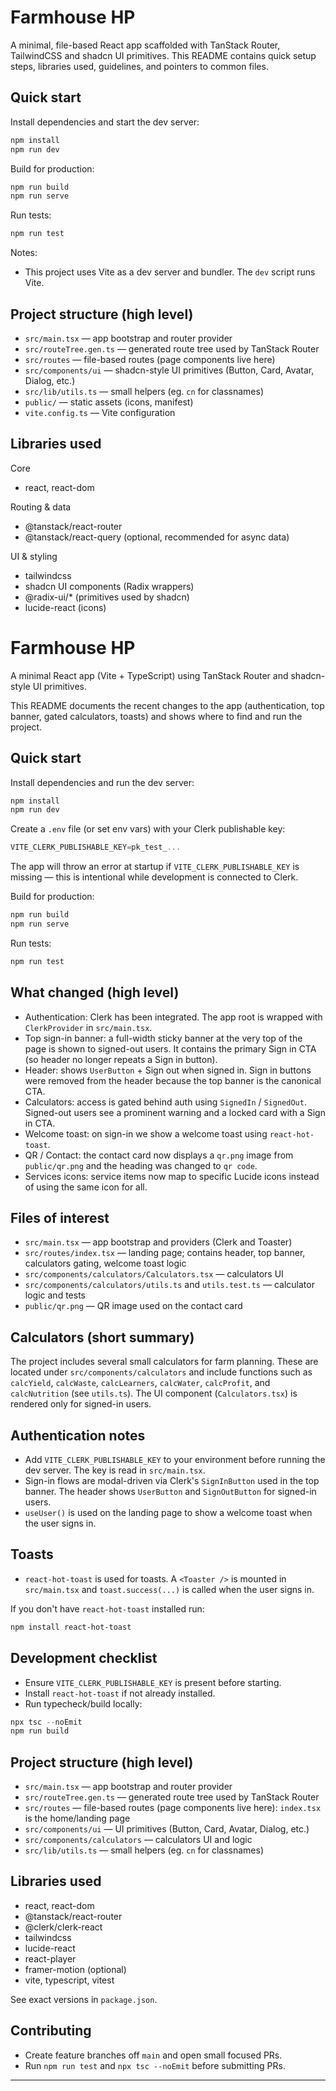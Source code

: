 # Farmhouse HP

A minimal, file-based React app scaffolded with TanStack Router, TailwindCSS and shadcn UI primitives. This README contains quick setup steps, libraries used, guidelines, and pointers to common files.

## Quick start

Install dependencies and start the dev server:

```powershell
npm install
npm run dev
```

Build for production:

```powershell
npm run build
npm run serve
```

Run tests:

```powershell
npm run test
```

Notes:
- This project uses Vite as a dev server and bundler. The `dev` script runs Vite.

## Project structure (high level)

- `src/main.tsx` — app bootstrap and router provider
- `src/routeTree.gen.ts` — generated route tree used by TanStack Router
- `src/routes` — file-based routes (page components live here)
- `src/components/ui` — shadcn-style UI primitives (Button, Card, Avatar, Dialog, etc.)
- `src/lib/utils.ts` — small helpers (eg. `cn` for classnames)
- `public/` — static assets (icons, manifest)
- `vite.config.ts` — Vite configuration

## Libraries used

Core
- react, react-dom

Routing & data
- @tanstack/react-router
- @tanstack/react-query (optional, recommended for async data)

UI & styling
- tailwindcss
- shadcn UI components (Radix wrappers)
- @radix-ui/* (primitives used by shadcn)
- lucide-react (icons)

# Farmhouse HP

A minimal React app (Vite + TypeScript) using TanStack Router and shadcn-style UI primitives.

This README documents the recent changes to the app (authentication, top banner, gated calculators, toasts) and shows where to find and run the project.

## Quick start

Install dependencies and run the dev server:

```powershell
npm install
npm run dev
```

Create a `.env` file (or set env vars) with your Clerk publishable key:

```powershell
VITE_CLERK_PUBLISHABLE_KEY=pk_test_...
```

The app will throw an error at startup if `VITE_CLERK_PUBLISHABLE_KEY` is missing — this is intentional while development is connected to Clerk.

Build for production:

```powershell
npm run build
npm run serve
```

Run tests:

```powershell
npm run test
```

## What changed (high level)

- Authentication: Clerk has been integrated. The app root is wrapped with `ClerkProvider` in `src/main.tsx`.
- Top sign-in banner: a full-width sticky banner at the very top of the page is shown to signed-out users. It contains the primary Sign in CTA (so header no longer repeats a Sign in button).
- Header: shows `UserButton` + Sign out when signed in. Sign in buttons were removed from the header because the top banner is the canonical CTA.
- Calculators: access is gated behind auth using `SignedIn` / `SignedOut`. Signed-out users see a prominent warning and a locked card with a Sign in CTA.
- Welcome toast: on sign-in we show a welcome toast using `react-hot-toast`.
- QR / Contact: the contact card now displays a `qr.png` image from `public/qr.png` and the heading was changed to `qr code`.
- Services icons: service items now map to specific Lucide icons instead of using the same icon for all.

## Files of interest

- `src/main.tsx` — app bootstrap and providers (Clerk and Toaster)
- `src/routes/index.tsx` — landing page; contains header, top banner, calculators gating, welcome toast logic
- `src/components/calculators/Calculators.tsx` — calculators UI
- `src/components/calculators/utils.ts` and `utils.test.ts` — calculator logic and tests
- `public/qr.png` — QR image used on the contact card

## Calculators (short summary)

The project includes several small calculators for farm planning. These are located under `src/components/calculators` and include functions such as `calcYield`, `calcWaste`, `calcLearners`, `calcWater`, `calcProfit`, and `calcNutrition` (see `utils.ts`). The UI component (`Calculators.tsx`) is rendered only for signed-in users.

## Authentication notes

- Add `VITE_CLERK_PUBLISHABLE_KEY` to your environment before running the dev server. The key is read in `src/main.tsx`.
- Sign-in flows are modal-driven via Clerk's `SignInButton` used in the top banner. The header shows `UserButton` and `SignOutButton` for signed-in users.
- `useUser()` is used on the landing page to show a welcome toast when the user signs in.

## Toasts

- `react-hot-toast` is used for toasts. A `<Toaster />` is mounted in `src/main.tsx` and `toast.success(...)` is called when the user signs in.

If you don't have `react-hot-toast` installed run:

```powershell
npm install react-hot-toast
```

## Development checklist

- Ensure `VITE_CLERK_PUBLISHABLE_KEY` is present before starting.
- Install `react-hot-toast` if not already installed.
- Run typecheck/build locally:

```powershell
npx tsc --noEmit
npm run build
```

## Project structure (high level)

- `src/main.tsx` — app bootstrap and router provider
- `src/routeTree.gen.ts` — generated route tree used by TanStack Router
- `src/routes` — file-based routes (page components live here): `index.tsx` is the home/landing page
- `src/components/ui` — UI primitives (Button, Card, Avatar, Dialog, etc.)
- `src/components/calculators` — calculators UI and logic
- `src/lib/utils.ts` — small helpers (eg. `cn` for classnames)

## Libraries used

- react, react-dom
- @tanstack/react-router
- @clerk/clerk-react
- tailwindcss
- lucide-react
- react-player
- framer-motion (optional)
- vite, typescript, vitest

See exact versions in `package.json`.

## Contributing

- Create feature branches off `main` and open small focused PRs.
- Run `npm run test` and `npx tsc --noEmit` before submitting PRs.

---

